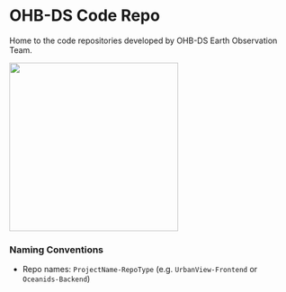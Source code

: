 # OHB-DS Code Repo

Home to the code repositories developed by OHB-DS Earth Observation Team.

<img src="https://github.com/user-attachments/assets/e1c33a53-7e86-4df6-8ecd-63918a57d132" width="300">


### Naming Conventions 
- Repo names: `ProjectName-RepoType` (e.g. `UrbanView-Frontend` or `Oceanids-Backend`)


